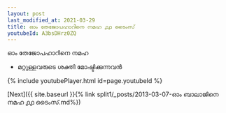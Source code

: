 ```yaml
---
layout: post
last_modified_at: 2021-03-29
title: ഓം തേജോപഹാറിനെ നമഹ ൧൧ ടൈംസ്
youtubeId: A3bsDHrz0ZQ
---
```

 
 
 ഓം തേജോപഹാറിനെ നമഹ 
 
 -  മറ്റുള്ളവരുടെ ശക്തി മോഷ്ടിക്കുന്നവൻ 
 
  
 
  
 
 
 
 
 
 


{% include youtubePlayer.html id=page.youtubeId %}
 
[Next]({{ site.baseurl }}{% link  split1/_posts/2013-03-07-ഓം ബാലാജിനെ നമഹ ൧൧ ടൈംസ്.md%})
 
